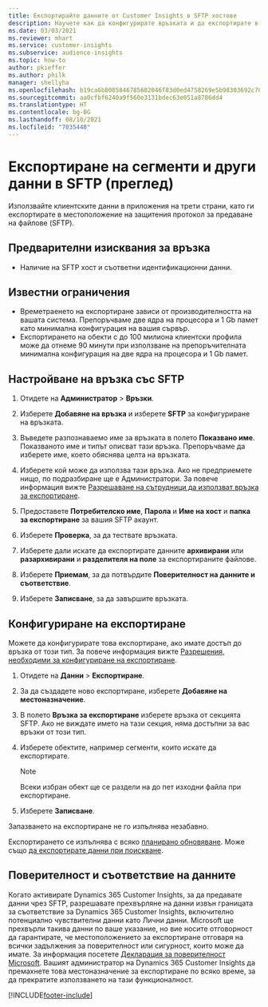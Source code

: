 ```yaml
---
title: Експортирайте данните от Customer Insights в SFTP хостове
description: Научете как да конфигурирате връзката и да експортирате в SFTP местоположение.
ms.date: 03/03/2021
ms.reviewer: mhart
ms.service: customer-insights
ms.subservice: audience-insights
ms.topic: how-to
author: pkieffer
ms.author: philk
manager: shellyha
ms.openlocfilehash: b19ca6b8085846785682046f83d0ed4758269e5b98303692c703d995407ca7dd
ms.sourcegitcommit: aa0cfbf6240a9f560e3131bdec63e051a8786dd4
ms.translationtype: HT
ms.contentlocale: bg-BG
ms.lasthandoff: 08/10/2021
ms.locfileid: "7035448"
---
```

# <a name="export-segments-and-other-data-to-sftp-preview"></a>Експортиране на сегменти и други данни в SFTP (преглед)

Използвайте клиентските данни в приложения на трети страни, като ги експортирате в местоположение на защитения протокол за предаване на файлове (SFTP).

## <a name="prerequisites-for-connection"></a>Предварителни изисквания за връзка

- Наличие на SFTP хост и съответни идентификационни данни.

## <a name="known-limitations"></a>Известни ограничения

- Времетраенето на експортиране зависи от производителността на вашата система. Препоръчваме две ядра на процесора и 1 Gb памет като минимална конфигурация на вашия сървър. 
- Експортирането на обекти с до 100 милиона клиентски профила може да отнеме 90 минути при използване на препоръчителната минимална конфигурация на две ядра на процесора и 1 Gb памет. 

## <a name="set-up-connection-to-sftp"></a>Настройване на връзка със SFTP

1. Отидете на **Администратор** > **Връзки**.

1. Изберете **Добавяне на връзка** и изберете **SFTP** за конфигуриране на връзката.

1. Въведете разпознаваемо име за връзката в полето **Показвано име**. Показваното име и типът описват тази връзка. Препоръчваме да изберете име, което обяснява целта на връзката.

1. Изберете кой може да използва тази връзка. Ако не предприемете нищо, по подразбиране ще е Администратори. За повече информация вижте [Разрешаване на сътрудници да използват връзка за експортиране](connections.md#allow-contributors-to-use-a-connection-for-exports).

1. Предоставете **Потребителско име**, **Парола** и **Име на хост** и **папка за експортиране** за вашия SFTP акаунт.

1. Изберете **Проверка**, за да тествате връзката.

1. Изберете дали искате да експортирате данните **архивирани** или **разархивирани** и **разделителя на поле** за експортираните файлове.

1. Изберете **Приемам**, за да потвърдите **Поверителност на данните и съответствие**.

1. Изберете **Записване**, за да завършите връзката.

## <a name="configure-an-export"></a>Конфигуриране на експортиране

Можете да конфигурирате това експортиране, ако имате достъп до връзка от този тип. За повече информация вижте [Разрешения, необходими за конфигуриране на експортиране](export-destinations.md#set-up-a-new-export).

1. Отидете на **Данни** > **Експортиране**.

1. За да създадете ново експортиране, изберете **Добавяне на местоназначение**.

1. В полето **Връзка за експортиране** изберете връзка от секцията SFTP. Ако не виждате името на тази секция, няма достъпни за вас връзки от този тип.

1. Изберете обектите, например сегменти, които искате да експортирате.

   > [!NOTE]
   > Всеки избран обект ще се раздели на до пет изходни файла при експортиране. 

1. Изберете **Записване**.

Запазването на експортиране не го изпълнява незабавно.

Експортирането се изпълнява с всяко [планирано обновяване](system.md#schedule-tab). Може също [да експортирате данни при поискване](export-destinations.md#run-exports-on-demand). 

## <a name="data-privacy-and-compliance"></a>Поверителност и съответствие на данните

Когато активирате Dynamics 365 Customer Insights, за да предавате данни чрез SFTP, разрешавате прехвърляне на данни извън границата за съответствие за Dynamics 365 Customer Insights, включително потенциално чувствителни данни като Лични данни. Microsoft ще прехвърли такива данни по ваше указание, но вие носите отговорност да гарантирате, че местоположението за експортиране отговаря на всички задължения за поверителност или сигурност, които може да имате. За информация посетете [Декларация за поверителност Microsoft](https://go.microsoft.com/fwlink/?linkid=396732).
Вашият администратор на Dynamics 365 Customer Insights да премахнете това местоназначение за експортиране по всяко време, за да прекратите използването на тази функционалност.

[!INCLUDE[footer-include](../includes/footer-banner.md)]
